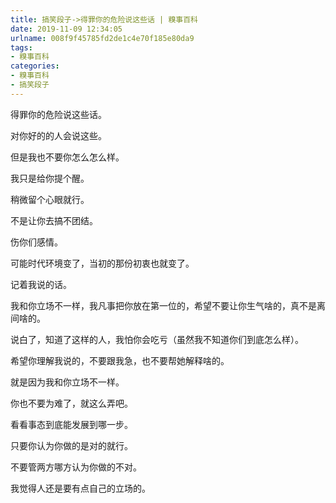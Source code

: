 ```yaml
---
title: 搞笑段子->得罪你的危险说这些话 | 糗事百科
date: 2019-11-09 12:34:05
urlname: 008f9f45785fd2de1c4e70f185e80da9
tags: 
- 糗事百科
categories:
- 糗事百科
- 搞笑段子
---
```

得罪你的危险说这些话。

对你好的的人会说这些。

但是我也不要你怎么怎么样。

我只是给你提个醒。

稍微留个心眼就行。

不是让你去搞不团结。

伤你们感情。

可能时代环境变了，当初的那份初衷也就变了。

记着我说的话。

我和你立场不一样，我凡事把你放在第一位的，希望不要让你生气啥的，真不是离间啥的。

说白了，知道了这样的人，我怕你会吃亏（虽然我不知道你们到底怎么样）。

希望你理解我说的，不要跟我急，也不要帮她解释啥的。

就是因为我和你立场不一样。

你也不要为难了，就这么弄吧。

看看事态到底能发展到哪一步。

只要你认为你做的是对的就行。

不要管两方哪方认为你做的不对。

我觉得人还是要有点自己的立场的。



